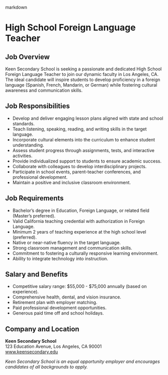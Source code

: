 markdown
# **High School Foreign Language Teacher**  

## **Job Overview**  
Keen Secondary School is seeking a passionate and dedicated High School Foreign Language Teacher to join our dynamic faculty in Los Angeles, CA. The ideal candidate will inspire students to develop proficiency in a foreign language (Spanish, French, Mandarin, or German) while fostering cultural awareness and communication skills.  

## **Job Responsibilities**  
- Develop and deliver engaging lesson plans aligned with state and school standards.  
- Teach listening, speaking, reading, and writing skills in the target language.  
- Incorporate cultural elements into the curriculum to enhance student understanding.  
- Assess student progress through assignments, tests, and interactive activities.  
- Provide individualized support to students to ensure academic success.  
- Collaborate with colleagues to develop interdisciplinary projects.  
- Participate in school events, parent-teacher conferences, and professional development.  
- Maintain a positive and inclusive classroom environment.  

## **Job Requirements**  
- Bachelor’s degree in Education, Foreign Language, or related field (Master’s preferred).  
- Valid California teaching credential with authorization in Foreign Language.  
- Minimum 2 years of teaching experience at the high school level (preferred).  
- Native or near-native fluency in the target language.  
- Strong classroom management and communication skills.  
- Commitment to fostering a culturally responsive learning environment.  
- Ability to integrate technology into instruction.  

## **Salary and Benefits**  
- Competitive salary range: $55,000 - $75,000 annually (based on experience).  
- Comprehensive health, dental, and vision insurance.  
- Retirement plan with employer matching.  
- Paid professional development opportunities.  
- Generous paid time off and school holidays.  

## **Company and Location**  
**Keen Secondary School**  
123 Education Avenue, Los Angeles, CA 90001  
www.keensecondary.edu  

*Keen Secondary School is an equal opportunity employer and encourages candidates of all backgrounds to apply.*